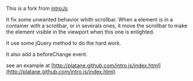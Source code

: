 This is a fork from [introJs](https://github.com/usablica/intro.js)

It fix some unwanted behavior whith scrollbar. When a element is in a container with a scrollbar, or in severals ones, it move the scrollbar to make the element visible in the viewport when this one is enlighted.

It use some jQuery method to do the hard work.

It also add a beforeChange event.

see an example at [http://platane.github.com/intro.js/index.html](http://platane.github.com/intro.js/index.html)
